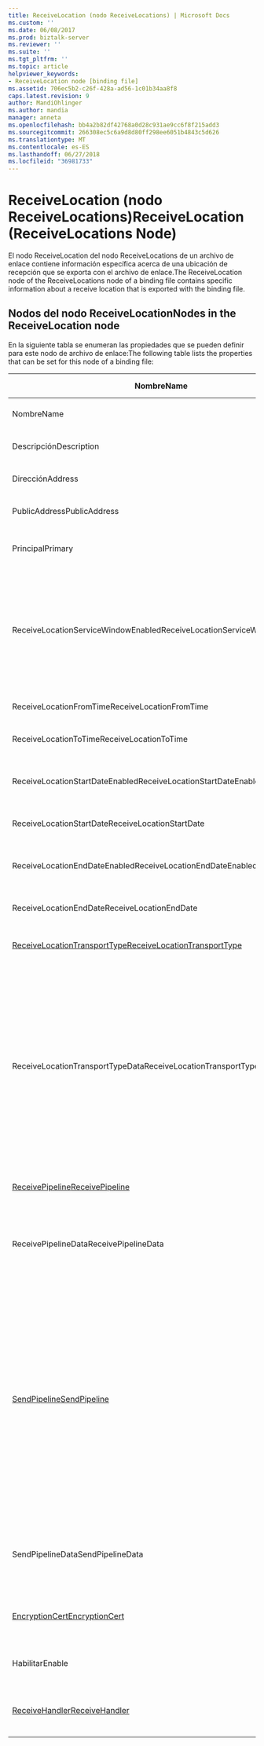 ```yaml
---
title: ReceiveLocation (nodo ReceiveLocations) | Microsoft Docs
ms.custom: ''
ms.date: 06/08/2017
ms.prod: biztalk-server
ms.reviewer: ''
ms.suite: ''
ms.tgt_pltfrm: ''
ms.topic: article
helpviewer_keywords:
- ReceiveLocation node [binding file]
ms.assetid: 706ec5b2-c26f-428a-ad56-1c01b34aa8f8
caps.latest.revision: 9
author: MandiOhlinger
ms.author: mandia
manager: anneta
ms.openlocfilehash: bb4a2b82df42768a0d28c931ae9cc6f8f215add3
ms.sourcegitcommit: 266308ec5c6a9d8d80ff298ee6051b4843c5d626
ms.translationtype: MT
ms.contentlocale: es-ES
ms.lasthandoff: 06/27/2018
ms.locfileid: "36981733"
---
```

# <a name="receivelocation-receivelocations-node"></a><span data-ttu-id="0e29c-102">ReceiveLocation (nodo ReceiveLocations)</span><span class="sxs-lookup"><span data-stu-id="0e29c-102">ReceiveLocation (ReceiveLocations Node)</span></span>
<span data-ttu-id="0e29c-103">El nodo ReceiveLocation del nodo ReceiveLocations de un archivo de enlace contiene información específica acerca de una ubicación de recepción que se exporta con el archivo de enlace.</span><span class="sxs-lookup"><span data-stu-id="0e29c-103">The ReceiveLocation node of the ReceiveLocations node of a binding file contains specific information about a receive location that is exported with the binding file.</span></span>  

## <a name="nodes-in-the-receivelocation-node"></a><span data-ttu-id="0e29c-104">Nodos del nodo ReceiveLocation</span><span class="sxs-lookup"><span data-stu-id="0e29c-104">Nodes in the ReceiveLocation node</span></span>  
 <span data-ttu-id="0e29c-105">En la siguiente tabla se enumeran las propiedades que se pueden definir para este nodo de archivo de enlace:</span><span class="sxs-lookup"><span data-stu-id="0e29c-105">The following table lists the properties that can be set for this node of a binding file:</span></span>  


|                                           <span data-ttu-id="0e29c-106">**Nombre**</span><span class="sxs-lookup"><span data-stu-id="0e29c-106">**Name**</span></span>                                           | <span data-ttu-id="0e29c-107">**Tipo de nodo**</span><span class="sxs-lookup"><span data-stu-id="0e29c-107">**Node Type**</span></span> |          <span data-ttu-id="0e29c-108">**Tipo de datos**</span><span class="sxs-lookup"><span data-stu-id="0e29c-108">**Data Type**</span></span>          |                                                                                                                                                                                                       <span data-ttu-id="0e29c-109">**Descripción**</span><span class="sxs-lookup"><span data-stu-id="0e29c-109">**Description**</span></span>                                                                                                                                                                                                        | <span data-ttu-id="0e29c-110">**Restricciones**</span><span class="sxs-lookup"><span data-stu-id="0e29c-110">**Restrictions**</span></span> |                                                                                                                         <span data-ttu-id="0e29c-111">**Comentarios**</span><span class="sxs-lookup"><span data-stu-id="0e29c-111">**Comments**</span></span>                                                                                                                          |
|----------------------------------------------------------------------------------------------|---------------|---------------------------------|------------------------------------------------------------------------------------------------------------------------------------------------------------------------------------------------------------------------------------------------------------------------------------------------------------------------------------------------------------------------------------------------------------------------------|------------------|---------------------------------------------------------------------------------------------------------------------------------------------------------------------------------------------------------------------------------------------------------------|
|                                             <span data-ttu-id="0e29c-112">Nombre</span><span class="sxs-lookup"><span data-stu-id="0e29c-112">Name</span></span>                                             |   <span data-ttu-id="0e29c-113">Attribute</span><span class="sxs-lookup"><span data-stu-id="0e29c-113">Attribute</span></span>   |            <span data-ttu-id="0e29c-114">xs:string</span><span class="sxs-lookup"><span data-stu-id="0e29c-114">xs:string</span></span>            |                                                                                                                                                                                         <span data-ttu-id="0e29c-115">Especifica el nombre de la ubicación de recepción.</span><span class="sxs-lookup"><span data-stu-id="0e29c-115">Specifies the name of the receive location.</span></span>                                                                                                                                                                                          |   <span data-ttu-id="0e29c-116">No requerido</span><span class="sxs-lookup"><span data-stu-id="0e29c-116">Not required</span></span>   |                                                                                                                     <span data-ttu-id="0e29c-117">Valor predeterminado: vacío</span><span class="sxs-lookup"><span data-stu-id="0e29c-117">Default value: empty</span></span>                                                                                                                      |
|                                         <span data-ttu-id="0e29c-118">Descripción</span><span class="sxs-lookup"><span data-stu-id="0e29c-118">Description</span></span>                                          |    <span data-ttu-id="0e29c-119">Elemento</span><span class="sxs-lookup"><span data-stu-id="0e29c-119">Element</span></span>    |            <span data-ttu-id="0e29c-120">xs:string</span><span class="sxs-lookup"><span data-stu-id="0e29c-120">xs:string</span></span>            |                                                                                                                                                                                      <span data-ttu-id="0e29c-121">Especifica una descripción para la ubicación de recepción.</span><span class="sxs-lookup"><span data-stu-id="0e29c-121">Specifies a description for the receive location.</span></span>                                                                                                                                                                                       |     <span data-ttu-id="0e29c-122">Obligatorio</span><span class="sxs-lookup"><span data-stu-id="0e29c-122">Required</span></span>     |                                                                                                                     <span data-ttu-id="0e29c-123">Valor predeterminado: vacío</span><span class="sxs-lookup"><span data-stu-id="0e29c-123">Default value: empty</span></span>                                                                                                                      |
|                                           <span data-ttu-id="0e29c-124">Dirección</span><span class="sxs-lookup"><span data-stu-id="0e29c-124">Address</span></span>                                            |    <span data-ttu-id="0e29c-125">Elemento</span><span class="sxs-lookup"><span data-stu-id="0e29c-125">Element</span></span>    |            <span data-ttu-id="0e29c-126">xs:string</span><span class="sxs-lookup"><span data-stu-id="0e29c-126">xs:string</span></span>            |                                                                                                                                                                                        <span data-ttu-id="0e29c-127">Especifica la dirección de la ubicación de recepción.</span><span class="sxs-lookup"><span data-stu-id="0e29c-127">Specifies the address of the receive location.</span></span>                                                                                                                                                                                        |     <span data-ttu-id="0e29c-128">Obligatorio</span><span class="sxs-lookup"><span data-stu-id="0e29c-128">Required</span></span>     |                                                                                                                     <span data-ttu-id="0e29c-129">Valor predeterminado: vacío</span><span class="sxs-lookup"><span data-stu-id="0e29c-129">Default value: empty</span></span>                                                                                                                      |
|                                        <span data-ttu-id="0e29c-130">PublicAddress</span><span class="sxs-lookup"><span data-stu-id="0e29c-130">PublicAddress</span></span>                                         |    <span data-ttu-id="0e29c-131">Elemento</span><span class="sxs-lookup"><span data-stu-id="0e29c-131">Element</span></span>    |            <span data-ttu-id="0e29c-132">xs:string</span><span class="sxs-lookup"><span data-stu-id="0e29c-132">xs:string</span></span>            |                                                                                                                                                                                    <span data-ttu-id="0e29c-133">Especifica la dirección pública de la ubicación de recepción.</span><span class="sxs-lookup"><span data-stu-id="0e29c-133">Specifies the public address of the receive location.</span></span>                                                                                                                                                                                     |   <span data-ttu-id="0e29c-134">No requerido</span><span class="sxs-lookup"><span data-stu-id="0e29c-134">Not required</span></span>   |                                                                                                                     <span data-ttu-id="0e29c-135">Valor predeterminado: vacío</span><span class="sxs-lookup"><span data-stu-id="0e29c-135">Default value: empty</span></span>                                                                                                                      |
|                                           <span data-ttu-id="0e29c-136">Principal</span><span class="sxs-lookup"><span data-stu-id="0e29c-136">Primary</span></span>                                            |    <span data-ttu-id="0e29c-137">Elemento</span><span class="sxs-lookup"><span data-stu-id="0e29c-137">Element</span></span>    |           <span data-ttu-id="0e29c-138">xs:boolean</span><span class="sxs-lookup"><span data-stu-id="0e29c-138">xs:boolean</span></span>            |                                                                                                                                                                                      <span data-ttu-id="0e29c-139">Especifica si la ubicación de recepción es principal.</span><span class="sxs-lookup"><span data-stu-id="0e29c-139">Specifies whether the receive location is primary.</span></span>                                                                                                                                                                                      |     <span data-ttu-id="0e29c-140">Obligatorio</span><span class="sxs-lookup"><span data-stu-id="0e29c-140">Required</span></span>     |                                                                                                                      <span data-ttu-id="0e29c-141">Valor predeterminado: ninguno</span><span class="sxs-lookup"><span data-stu-id="0e29c-141">Default value: none</span></span>                                                                                                                      |
|                             <span data-ttu-id="0e29c-142">ReceiveLocationServiceWindowEnabled</span><span class="sxs-lookup"><span data-stu-id="0e29c-142">ReceiveLocationServiceWindowEnabled</span></span>                              |    <span data-ttu-id="0e29c-143">Elemento</span><span class="sxs-lookup"><span data-stu-id="0e29c-143">Element</span></span>    |           <span data-ttu-id="0e29c-144">xs:boolean</span><span class="sxs-lookup"><span data-stu-id="0e29c-144">xs:boolean</span></span>            |                                                                                                                                                                                       <span data-ttu-id="0e29c-145">Especifica si la ventana de servicio está habilitada.</span><span class="sxs-lookup"><span data-stu-id="0e29c-145">Specifies whether the service window is enabled.</span></span>                                                                                                                                                                                       |     <span data-ttu-id="0e29c-146">Obligatorio</span><span class="sxs-lookup"><span data-stu-id="0e29c-146">Required</span></span>     |                                                                       <span data-ttu-id="0e29c-147">Valor predeterminado: ninguno</span><span class="sxs-lookup"><span data-stu-id="0e29c-147">Default value: none</span></span><br /><br /> <span data-ttu-id="0e29c-148">Especificar **true** si la ventana de servicio está habilitada; de lo contrario, especifique **false.**</span><span class="sxs-lookup"><span data-stu-id="0e29c-148">Specify **true** if the service window is enabled; otherwise, specify **false.**</span></span>                                                                        |
|                                   <span data-ttu-id="0e29c-149">ReceiveLocationFromTime</span><span class="sxs-lookup"><span data-stu-id="0e29c-149">ReceiveLocationFromTime</span></span>                                    |    <span data-ttu-id="0e29c-150">Elemento</span><span class="sxs-lookup"><span data-stu-id="0e29c-150">Element</span></span>    |           <span data-ttu-id="0e29c-151">xs:dateTime</span><span class="sxs-lookup"><span data-stu-id="0e29c-151">xs:dateTime</span></span>           |                                                                                                                                                                                       <span data-ttu-id="0e29c-152">Especifica la hora de inicio de la ventana de servicio.</span><span class="sxs-lookup"><span data-stu-id="0e29c-152">Specifies the start time of the service window.</span></span>                                                                                                                                                                                        |     <span data-ttu-id="0e29c-153">Obligatorio</span><span class="sxs-lookup"><span data-stu-id="0e29c-153">Required</span></span>     |                                                                                                                      <span data-ttu-id="0e29c-154">Valor predeterminado: ninguno</span><span class="sxs-lookup"><span data-stu-id="0e29c-154">Default value: none</span></span>                                                                                                                      |
|                                    <span data-ttu-id="0e29c-155">ReceiveLocationToTime</span><span class="sxs-lookup"><span data-stu-id="0e29c-155">ReceiveLocationToTime</span></span>                                     |    <span data-ttu-id="0e29c-156">Elemento</span><span class="sxs-lookup"><span data-stu-id="0e29c-156">Element</span></span>    |           <span data-ttu-id="0e29c-157">xs:dateTime</span><span class="sxs-lookup"><span data-stu-id="0e29c-157">xs:dateTime</span></span>           |                                                                                                                                                                                        <span data-ttu-id="0e29c-158">Especifica la hora de finalización de la ventana de servicio.</span><span class="sxs-lookup"><span data-stu-id="0e29c-158">Specifies the end time of the service window.</span></span>                                                                                                                                                                                         |     <span data-ttu-id="0e29c-159">Obligatorio</span><span class="sxs-lookup"><span data-stu-id="0e29c-159">Required</span></span>     |                                                                                                                      <span data-ttu-id="0e29c-160">Valor predeterminado: ninguno</span><span class="sxs-lookup"><span data-stu-id="0e29c-160">Default value: none</span></span>                                                                                                                      |
|                               <span data-ttu-id="0e29c-161">ReceiveLocationStartDateEnabled</span><span class="sxs-lookup"><span data-stu-id="0e29c-161">ReceiveLocationStartDateEnabled</span></span>                                |    <span data-ttu-id="0e29c-162">Elemento</span><span class="sxs-lookup"><span data-stu-id="0e29c-162">Element</span></span>    |           <span data-ttu-id="0e29c-163">xs:boolean</span><span class="sxs-lookup"><span data-stu-id="0e29c-163">xs:boolean</span></span>            |                                                                                                                                                                             <span data-ttu-id="0e29c-164">Especifica si está habilitada la fecha de inicio para la ventana de servicio.</span><span class="sxs-lookup"><span data-stu-id="0e29c-164">Specifies whether the start date for the service window is enabled.</span></span>                                                                                                                                                                              |     <span data-ttu-id="0e29c-165">Obligatorio</span><span class="sxs-lookup"><span data-stu-id="0e29c-165">Required</span></span>     |                                                                                                                      <span data-ttu-id="0e29c-166">Valor predeterminado: ninguno</span><span class="sxs-lookup"><span data-stu-id="0e29c-166">Default value: none</span></span>                                                                                                                      |
|                                   <span data-ttu-id="0e29c-167">ReceiveLocationStartDate</span><span class="sxs-lookup"><span data-stu-id="0e29c-167">ReceiveLocationStartDate</span></span>                                   |    <span data-ttu-id="0e29c-168">Elemento</span><span class="sxs-lookup"><span data-stu-id="0e29c-168">Element</span></span>    |           <span data-ttu-id="0e29c-169">xs:dateTime</span><span class="sxs-lookup"><span data-stu-id="0e29c-169">xs:dateTime</span></span>           |                                                                                                                                                                                       <span data-ttu-id="0e29c-170">Especifica la fecha de inicio de la ventana de servicio.</span><span class="sxs-lookup"><span data-stu-id="0e29c-170">Specifies the start date of the service window.</span></span>                                                                                                                                                                                        |     <span data-ttu-id="0e29c-171">Obligatorio</span><span class="sxs-lookup"><span data-stu-id="0e29c-171">Required</span></span>     |                                                                                                                      <span data-ttu-id="0e29c-172">Valor predeterminado: ninguno</span><span class="sxs-lookup"><span data-stu-id="0e29c-172">Default value: none</span></span>                                                                                                                      |
|                                <span data-ttu-id="0e29c-173">ReceiveLocationEndDateEnabled</span><span class="sxs-lookup"><span data-stu-id="0e29c-173">ReceiveLocationEndDateEnabled</span></span>                                 |    <span data-ttu-id="0e29c-174">Elemento</span><span class="sxs-lookup"><span data-stu-id="0e29c-174">Element</span></span>    |           <span data-ttu-id="0e29c-175">xs:boolean</span><span class="sxs-lookup"><span data-stu-id="0e29c-175">xs:boolean</span></span>            |                                                                                                                                                                              <span data-ttu-id="0e29c-176">Especifica si está habilitada la fecha de finalización para la ventana de servicio.</span><span class="sxs-lookup"><span data-stu-id="0e29c-176">Specifies whether the end date for the service window is enabled.</span></span>                                                                                                                                                                               |     <span data-ttu-id="0e29c-177">Obligatorio</span><span class="sxs-lookup"><span data-stu-id="0e29c-177">Required</span></span>     |                                                                                                                      <span data-ttu-id="0e29c-178">Valor predeterminado: ninguno</span><span class="sxs-lookup"><span data-stu-id="0e29c-178">Default value: none</span></span>                                                                                                                      |
|                                    <span data-ttu-id="0e29c-179">ReceiveLocationEndDate</span><span class="sxs-lookup"><span data-stu-id="0e29c-179">ReceiveLocationEndDate</span></span>                                    |    <span data-ttu-id="0e29c-180">Elemento</span><span class="sxs-lookup"><span data-stu-id="0e29c-180">Element</span></span>    |           <span data-ttu-id="0e29c-181">xs:dateTime</span><span class="sxs-lookup"><span data-stu-id="0e29c-181">xs:dateTime</span></span>           |                                                                                                                                                                                        <span data-ttu-id="0e29c-182">Especifica la fecha de finalización de la ventana de servicio.</span><span class="sxs-lookup"><span data-stu-id="0e29c-182">Specifies the end date of the service window.</span></span>                                                                                                                                                                                         |     <span data-ttu-id="0e29c-183">Obligatorio</span><span class="sxs-lookup"><span data-stu-id="0e29c-183">Required</span></span>     |                                                                                                                      <span data-ttu-id="0e29c-184">Valor predeterminado: ninguno</span><span class="sxs-lookup"><span data-stu-id="0e29c-184">Default value: none</span></span>                                                                                                                      |
| [<span data-ttu-id="0e29c-185">ReceiveLocationTransportType</span><span class="sxs-lookup"><span data-stu-id="0e29c-185">ReceiveLocationTransportType</span></span>](../core/receivelocationtransporttype-receivelocation-node.md) |    <span data-ttu-id="0e29c-186">Grabar</span><span class="sxs-lookup"><span data-stu-id="0e29c-186">Record</span></span>     |   <span data-ttu-id="0e29c-187">ProtocolType (ComplexType)</span><span class="sxs-lookup"><span data-stu-id="0e29c-187">ProtocolType (ComplexType)</span></span>    |                                                                                                                                                                                    <span data-ttu-id="0e29c-188">Especifica el tipo de transporte para esta ubicación de recepción.</span><span class="sxs-lookup"><span data-stu-id="0e29c-188">Specifies the transport type for this receive location</span></span>                                                                                                                                                                                    |     <span data-ttu-id="0e29c-189">Obligatorio</span><span class="sxs-lookup"><span data-stu-id="0e29c-189">Required</span></span>     |                                                                                                                      <span data-ttu-id="0e29c-190">Valor predeterminado: ninguno</span><span class="sxs-lookup"><span data-stu-id="0e29c-190">Default value: none</span></span>                                                                                                                      |
|                               <span data-ttu-id="0e29c-191">ReceiveLocationTransportTypeData</span><span class="sxs-lookup"><span data-stu-id="0e29c-191">ReceiveLocationTransportTypeData</span></span>                               |    <span data-ttu-id="0e29c-192">Elemento</span><span class="sxs-lookup"><span data-stu-id="0e29c-192">Element</span></span>    |            <span data-ttu-id="0e29c-193">xs:string</span><span class="sxs-lookup"><span data-stu-id="0e29c-193">xs:string</span></span>            |                                                                                                                                                                              <span data-ttu-id="0e29c-194">Especifica las propiedades del tipo de transporte para la ubicación de recepción.</span><span class="sxs-lookup"><span data-stu-id="0e29c-194">Specifies the transport type properties for the receive location.</span></span>                                                                                                                                                                               |   <span data-ttu-id="0e29c-195">No requerido</span><span class="sxs-lookup"><span data-stu-id="0e29c-195">Not required</span></span>   | <span data-ttu-id="0e29c-196">Valor predeterminado: vacío</span><span class="sxs-lookup"><span data-stu-id="0e29c-196">Default value: empty</span></span><br /><br /> <span data-ttu-id="0e29c-197">Consulte [propiedades de configuración para adaptadores integrados de BizTalk](../core/configuration-properties-for-integrated-biztalk-adapters.md) para obtener información específica de adaptador acerca de las propiedades que se pueden almacenar en esta cadena.</span><span class="sxs-lookup"><span data-stu-id="0e29c-197">See [Configuration Properties for Integrated BizTalk Adapters](../core/configuration-properties-for-integrated-biztalk-adapters.md) for adapter specific information about the properties that can be stored in this string.</span></span> |
|              [<span data-ttu-id="0e29c-198">ReceivePipeline</span><span class="sxs-lookup"><span data-stu-id="0e29c-198">ReceivePipeline</span></span>](../core/receivepipeline-receivelocation-node.md)              |    <span data-ttu-id="0e29c-199">Grabar</span><span class="sxs-lookup"><span data-stu-id="0e29c-199">Record</span></span>     |    <span data-ttu-id="0e29c-200">PipelineRef (ComplexType)</span><span class="sxs-lookup"><span data-stu-id="0e29c-200">PipelineRef (ComplexType)</span></span>    |                                                                                                                                                                                   <span data-ttu-id="0e29c-201">Especifica la canalización de recepción para la ubicación de recepción.</span><span class="sxs-lookup"><span data-stu-id="0e29c-201">Specifies the receive pipeline for the receive location.</span></span>                                                                                                                                                                                   |     <span data-ttu-id="0e29c-202">Obligatorio</span><span class="sxs-lookup"><span data-stu-id="0e29c-202">Required</span></span>     |                                                                                                                      <span data-ttu-id="0e29c-203">Valor predeterminado: ninguno</span><span class="sxs-lookup"><span data-stu-id="0e29c-203">Default value: none</span></span>                                                                                                                      |
|                                     <span data-ttu-id="0e29c-204">ReceivePipelineData</span><span class="sxs-lookup"><span data-stu-id="0e29c-204">ReceivePipelineData</span></span>                                      |    <span data-ttu-id="0e29c-205">Elemento</span><span class="sxs-lookup"><span data-stu-id="0e29c-205">Element</span></span>    |            <span data-ttu-id="0e29c-206">xs:string</span><span class="sxs-lookup"><span data-stu-id="0e29c-206">xs:string</span></span>            |                                                                                                                                                             <span data-ttu-id="0e29c-207">Especifica la configuración personalizada correspondiente a la canalización de recepción que se usa para esta ubicación de recepción.</span><span class="sxs-lookup"><span data-stu-id="0e29c-207">Specifies the custom configuration specific to the receive pipeline used for this receive location.</span></span>                                                                                                                                                              |     <span data-ttu-id="0e29c-208">Obligatorio</span><span class="sxs-lookup"><span data-stu-id="0e29c-208">Required</span></span>     |                                                                                                                     <span data-ttu-id="0e29c-209">Valor predeterminado: vacío</span><span class="sxs-lookup"><span data-stu-id="0e29c-209">Default value: empty</span></span>                                                                                                                      |
|                 [<span data-ttu-id="0e29c-210">SendPipeline</span><span class="sxs-lookup"><span data-stu-id="0e29c-210">SendPipeline</span></span>](../core/sendpipeline-receivelocation-node.md)                 |    <span data-ttu-id="0e29c-211">Grabar</span><span class="sxs-lookup"><span data-stu-id="0e29c-211">Record</span></span>     |    <span data-ttu-id="0e29c-212">PipelineRef (ComplexType)</span><span class="sxs-lookup"><span data-stu-id="0e29c-212">PipelineRef (ComplexType)</span></span>    | <span data-ttu-id="0e29c-213">Especifica la canalización de envío para una ubicación de recepción bidireccional.</span><span class="sxs-lookup"><span data-stu-id="0e29c-213">Specifies the send pipeline for a two way receive location.</span></span> <span data-ttu-id="0e29c-214">**Nota:** en [!INCLUDE[btsBizTalkServerNoVersion](../includes/btsbiztalkservernoversion-md.md)] enviar las tuberías para recepciones bidireccionales se especifican en la ubicación de recepción en lugar de en el puerto de recepción.</span><span class="sxs-lookup"><span data-stu-id="0e29c-214">**Note:**  In [!INCLUDE[btsBizTalkServerNoVersion](../includes/btsbiztalkservernoversion-md.md)] send pipelines for two-way receives are specified at the receive location rather than at the receive port.</span></span> <span data-ttu-id="0e29c-215">A menos que se especifique lo contrario en el archivo de enlace, una ubicación de recepción heredará automáticamente la canalización de envío del puerto de recepción al que pertenece.</span><span class="sxs-lookup"><span data-stu-id="0e29c-215">Unless otherwise specified in the binding file, a receive location will automatically inherit the send pipeline from the receive port it belongs to.</span></span> |     <span data-ttu-id="0e29c-216">Obligatorio</span><span class="sxs-lookup"><span data-stu-id="0e29c-216">Required</span></span>     |                                                                                                                      <span data-ttu-id="0e29c-217">Valor predeterminado: ninguno</span><span class="sxs-lookup"><span data-stu-id="0e29c-217">Default value: none</span></span>                                                                                                                      |
|                                       <span data-ttu-id="0e29c-218">SendPipelineData</span><span class="sxs-lookup"><span data-stu-id="0e29c-218">SendPipelineData</span></span>                                       |    <span data-ttu-id="0e29c-219">Elemento</span><span class="sxs-lookup"><span data-stu-id="0e29c-219">Element</span></span>    |            <span data-ttu-id="0e29c-220">xs:string</span><span class="sxs-lookup"><span data-stu-id="0e29c-220">xs:string</span></span>            |                                                                                                                                                               <span data-ttu-id="0e29c-221">Especifica la configuración personalizada correspondiente a la canalización de envío que se usa para esta ubicación de recepción.</span><span class="sxs-lookup"><span data-stu-id="0e29c-221">Specifies the custom configuration specific to the send pipeline used for this receive location.</span></span>                                                                                                                                                               |     <span data-ttu-id="0e29c-222">Obligatorio</span><span class="sxs-lookup"><span data-stu-id="0e29c-222">Required</span></span>     |                                                                                                                     <span data-ttu-id="0e29c-223">Valor predeterminado: vacío</span><span class="sxs-lookup"><span data-stu-id="0e29c-223">Default value: empty</span></span>                                                                                                                      |
|               [<span data-ttu-id="0e29c-224">EncryptionCert</span><span class="sxs-lookup"><span data-stu-id="0e29c-224">EncryptionCert</span></span>](../core/encryptioncert-receivelocation-node.md)               |    <span data-ttu-id="0e29c-225">Grabar</span><span class="sxs-lookup"><span data-stu-id="0e29c-225">Record</span></span>     |  <span data-ttu-id="0e29c-226">CertificateInfo (ComplexType)</span><span class="sxs-lookup"><span data-stu-id="0e29c-226">CertificateInfo (ComplexType)</span></span>  |                                                                                                                                                                          <span data-ttu-id="0e29c-227">Especifica el certificado de cifrado asociado a la ubicación de recepción.</span><span class="sxs-lookup"><span data-stu-id="0e29c-227">Specifies the encryption certificate associated with the receive location.</span></span>                                                                                                                                                                          |   <span data-ttu-id="0e29c-228">No requerido</span><span class="sxs-lookup"><span data-stu-id="0e29c-228">Not required</span></span>   |                                                                                                                      <span data-ttu-id="0e29c-229">Valor predeterminado: ninguno</span><span class="sxs-lookup"><span data-stu-id="0e29c-229">Default value: none</span></span>                                                                                                                      |
|                                            <span data-ttu-id="0e29c-230">Habilitar</span><span class="sxs-lookup"><span data-stu-id="0e29c-230">Enable</span></span>                                            |    <span data-ttu-id="0e29c-231">Elemento</span><span class="sxs-lookup"><span data-stu-id="0e29c-231">Element</span></span>    |           <span data-ttu-id="0e29c-232">xs:boolean</span><span class="sxs-lookup"><span data-stu-id="0e29c-232">xs:boolean</span></span>            |                                                                                                                                                                                  <span data-ttu-id="0e29c-233">Especifica si la ubicación de recepción está habilitada o no.</span><span class="sxs-lookup"><span data-stu-id="0e29c-233">Specifies whether the receive location is enabled or not.</span></span>                                                                                                                                                                                   |     <span data-ttu-id="0e29c-234">Obligatorio</span><span class="sxs-lookup"><span data-stu-id="0e29c-234">Required</span></span>     |                                                                                                                      <span data-ttu-id="0e29c-235">Valor predeterminado: ninguno</span><span class="sxs-lookup"><span data-stu-id="0e29c-235">Default value: none</span></span>                                                                                                                      |
|               [<span data-ttu-id="0e29c-236">ReceiveHandler</span><span class="sxs-lookup"><span data-stu-id="0e29c-236">ReceiveHandler</span></span>](../core/receivehandler-receivelocation-node.md)               |    <span data-ttu-id="0e29c-237">Grabar</span><span class="sxs-lookup"><span data-stu-id="0e29c-237">Record</span></span>     | <span data-ttu-id="0e29c-238">ReceiveHandlerRef (ComplexType)</span><span class="sxs-lookup"><span data-stu-id="0e29c-238">ReceiveHandlerRef (ComplexType)</span></span> |                                                                                                                                                                               <span data-ttu-id="0e29c-239">Especifica el controlador de recepción que se va a usar para esta ubicación de recepción.</span><span class="sxs-lookup"><span data-stu-id="0e29c-239">Specifies the receive handler to use for this receive location.</span></span>                                                                                                                                                                                |   <span data-ttu-id="0e29c-240">No requerido</span><span class="sxs-lookup"><span data-stu-id="0e29c-240">Not required</span></span>   |                                                                                                                      <span data-ttu-id="0e29c-241">Valor predeterminado: ninguno</span><span class="sxs-lookup"><span data-stu-id="0e29c-241">Default value: none</span></span>                                                                                                                      |


